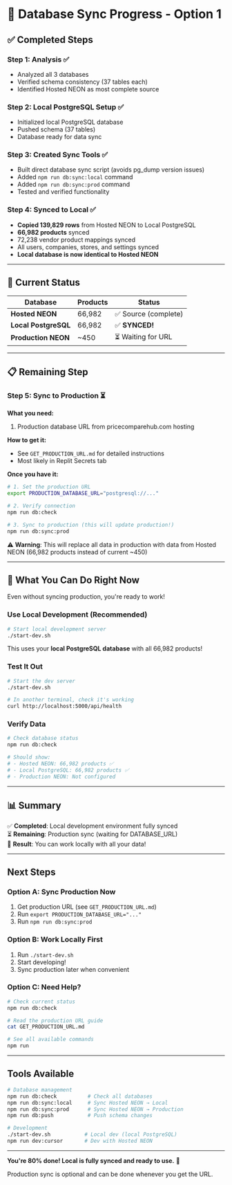 # 🔄 Database Sync Progress - Option 1

## ✅ Completed Steps

### Step 1: Analysis ✅
- Analyzed all 3 databases
- Verified schema consistency (37 tables each)
- Identified Hosted NEON as most complete source

### Step 2: Local PostgreSQL Setup ✅
- Initialized local PostgreSQL database
- Pushed schema (37 tables)
- Database ready for data sync

### Step 3: Created Sync Tools ✅
- Built direct database sync script (avoids pg_dump version issues)
- Added `npm run db:sync:local` command
- Added `npm run db:sync:prod` command
- Tested and verified functionality

### Step 4: Synced to Local ✅
- **Copied 139,829 rows** from Hosted NEON to Local PostgreSQL
- **66,982 products** synced
- 72,238 vendor product mappings synced
- All users, companies, stores, and settings synced
- **Local database is now identical to Hosted NEON**

---

## 🎯 Current Status

| Database | Products | Status |
|----------|----------|--------|
| **Hosted NEON** | 66,982 | ✅ Source (complete) |
| **Local PostgreSQL** | 66,982 | ✅ **SYNCED!** |
| **Production NEON** | ~450 | ⏳ Waiting for URL |

---

## 📋 Remaining Step

### Step 5: Sync to Production ⏳

**What you need:**
1. Production database URL from pricecomparehub.com hosting

**How to get it:**
- See `GET_PRODUCTION_URL.md` for detailed instructions
- Most likely in Replit Secrets tab

**Once you have it:**

```bash
# 1. Set the production URL
export PRODUCTION_DATABASE_URL="postgresql://..."

# 2. Verify connection
npm run db:check

# 3. Sync to production (this will update production!)
npm run db:sync:prod
```

⚠️ **Warning**: This will replace all data in production with data from Hosted NEON (66,982 products instead of current ~450)

---

## 🎉 What You Can Do Right Now

Even without syncing production, you're ready to work!

### Use Local Development (Recommended)

```bash
# Start local development server
./start-dev.sh
```

This uses your **local PostgreSQL database** with all 66,982 products!

### Test It Out

```bash
# Start the dev server
./start-dev.sh

# In another terminal, check it's working
curl http://localhost:5000/api/health
```

### Verify Data

```bash
# Check database status
npm run db:check

# Should show:
# - Hosted NEON: 66,982 products ✅
# - Local PostgreSQL: 66,982 products ✅
# - Production NEON: Not configured
```

---

## 📊 Summary

✅ **Completed**: Local development environment fully synced  
⏳ **Remaining**: Production sync (waiting for DATABASE_URL)  
🎯 **Result**: You can work locally with all your data!  

---

## Next Steps

### Option A: Sync Production Now
1. Get production URL (see `GET_PRODUCTION_URL.md`)
2. Run `export PRODUCTION_DATABASE_URL="..."`
3. Run `npm run db:sync:prod`

### Option B: Work Locally First
1. Run `./start-dev.sh`
2. Start developing!
3. Sync production later when convenient

### Option C: Need Help?
```bash
# Check current status
npm run db:check

# Read the production URL guide
cat GET_PRODUCTION_URL.md

# See all available commands
npm run
```

---

## Tools Available

```bash
# Database management
npm run db:check          # Check all databases
npm run db:sync:local     # Sync Hosted NEON → Local
npm run db:sync:prod      # Sync Hosted NEON → Production
npm run db:push           # Push schema changes

# Development
./start-dev.sh           # Local dev (local PostgreSQL)
npm run dev:cursor       # Dev with Hosted NEON
```

---

**You're 80% done! Local is fully synced and ready to use.** 🎉

Production sync is optional and can be done whenever you get the URL.

